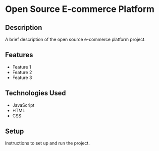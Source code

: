 # Open Source E-commerce Platform

## Description

A brief description of the open source e-commerce platform project.

## Features

- Feature 1
- Feature 2
- Feature 3

## Technologies Used

- JavaScript
- HTML
- CSS

## Setup

Instructions to set up and run the project.
